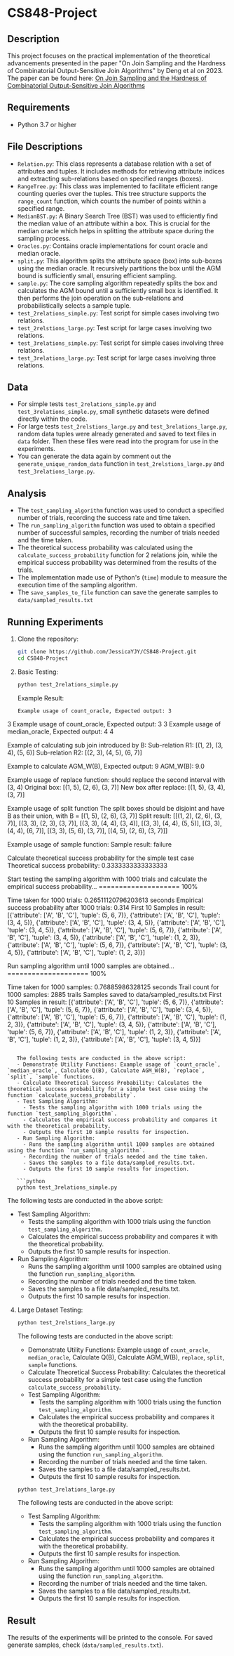 # CS848-Project

## Description
This project focuses on the practical implementation of the theoretical advancements presented in the paper "On Join Sampling and the Hardness of Combinatorial Output-Sensitive Join Algorithms" by Deng et al on 2023. The paper can be found here: [On Join Sampling and the Hardness of Combinatorial Output-Sensitive Join Algorithms](https://www.cse.cuhk.edu.hk/~taoyf/paper/pods23-jsamp.pdf)

## Requirements
- Python 3.7 or higher

## File Descriptions
- `Relation.py`: This class represents a database relation with a set of attributes and tuples. It includes methods for retrieving attribute indices and extracting sub-relations based on specified ranges (boxes).
- `RangeTree.py`: This class was implemented to facilitate efficient range counting queries over the tuples. This tree structure supports the `range_count` function, which counts the number of points within a specified range.
- `MedianBST.py`: A Binary Search Tree (BST) was used to efficiently find the median value of an attribute within a box. This is crucial for the median oracle which helps in splitting the attribute space during the sampling process.
- `Oracles.py`: Contains oracle implementations for count oracle and median oracle.
- `split.py`: This algorithm splits the attribute space (box) into sub-boxes using the median oracle. It recursively partitions the box until the AGM bound is sufficiently small, ensuring efficient sampling.
- `sample.py`: The core sampling algorithm repeatedly splits the box and calculates the AGM bound until a sufficiently small box is identified. It then performs the join operation on the sub-relations and probabilistically selects a sample tuple.
- `test_2relations_simple.py`: Test script for simple cases involving two relations.
- `test_2relstions_large.py`: Test script for large cases involving two relations.
- `test_3relations_simple.py`: Test script for simple cases involving three relations.
- `test_3relations_large.py`: Test script for large cases involving three relations.

## Data
- For simple tests `test_2relations_simple.py` and `test_3relations_simple.py`, small synthetic datasets were defined directly within the code.
- For large tests `test_2relstions_large.py` and `test_3relations_large.py`, random data tuples were already generated and saved to text files in `data` folder. Then these files were read into the program for use in the experiments.
- You can generate the data again by comment out the `generate_unique_random_data` function in `test_2relstions_large.py` and `test_3relations_large.py`.

## Analysis
- The `test_sampling_algorithm` function was used to conduct a specified number of trials, recording the success rate and time taken.
- The `run_sampling_algorithm` function was used to obtain a specified number of successful samples, recording the number of trials needed and the time taken.
- The theoretical success probability was calculated using the `calculate_success_probability` function for 2 relations join, while the empirical success probability was determined from the results of the trials.
- The implementation made use of Python's (`time`) module to measure the execution time of the sampling algorithm.
- The `save_samples_to_file` function can save the generate samples to `data/sampled_results.txt`

## Running Experiments
1. Clone the repository:
   ```sh
   git clone https://github.com/JessicaYJY/CS848-Project.git
   cd CS848-Project
   ```
2. Basic Testing:
   ```python
   python test_2relations_simple.py
   ```
   Example Result:
   ```text
   Example usage of count_oracle, Expected output: 3
3
Example usage of count_oracle, Expected output: 3
3
Example usage of median_oracle,  Expected output: 4
4


Example of calculating sub join introduced by B:
Sub-relation R1: [(1, 2), (3, 4), (5, 6)]
Sub-relation R2: [(2, 3), (4, 5), (6, 7)]


Example to calculate AGM_W(B), Expected output: 9
AGM_W(B): 9.0


Example usage of replace function: should replace the second interval with (3, 4)
Original box: [(1, 5), (2, 6), (3, 7)]
New box after replace: [(1, 5), (3, 4), (3, 7)]


Example usage of split function
The split boxes should be disjoint and have B as their union, with B = [(1, 5), (2, 6), (3, 7)]
Split result: [[(1, 2), (2, 6), (3, 7)], [(3, 3), (2, 3), (3, 7)], [(3, 3), (4, 4), (3, 4)], [(3, 3), (4, 4), (5, 5)], [(3, 3), (4, 4), (6, 7)], [(3, 3), (5, 6), (3, 7)], [(4, 5), (2, 6), (3, 7)]]


Example usage of sample function:
Sample result: failure


Calculate theoretical success probability for the simple test case
Theoretical success probability: 0.3333333333333333


Start testing the sampling algorithm with 1000 trials and calculate the empirical success probability...
==================== 100%

Time taken for 1000 trials: 0.26511120796203613 seconds
Empirical success probability after 1000 trials: 0.314
First 10 Samples in result: [{'attribute': ['A', 'B', 'C'], 'tuple': (5, 6, 7)}, {'attribute': ['A', 'B', 'C'], 'tuple': (3, 4, 5)}, {'attribute': ['A', 'B', 'C'], 'tuple': (3, 4, 5)}, {'attribute': ['A', 'B', 'C'], 'tuple': (3, 4, 5)}, {'attribute': ['A', 'B', 'C'], 'tuple': (5, 6, 7)}, {'attribute': ['A', 'B', 'C'], 'tuple': (3, 4, 5)}, {'attribute': ['A', 'B', 'C'], 'tuple': (1, 2, 3)}, {'attribute': ['A', 'B', 'C'], 'tuple': (5, 6, 7)}, {'attribute': ['A', 'B', 'C'], 'tuple': (3, 4, 5)}, {'attribute': ['A', 'B', 'C'], 'tuple': (1, 2, 3)}]


Run sampling algorithm until 1000 samples are obtained...
==================== 100%

Time taken for 1000 samples: 0.76885986328125 seconds
Trail count for 1000 samples: 2885 trails
Samples saved to data/sampled_results.txt
First 10 Samples in result: [{'attribute': ['A', 'B', 'C'], 'tuple': (5, 6, 7)}, {'attribute': ['A', 'B', 'C'], 'tuple': (5, 6, 7)}, {'attribute': ['A', 'B', 'C'], 'tuple': (3, 4, 5)}, {'attribute': ['A', 'B', 'C'], 'tuple': (5, 6, 7)}, {'attribute': ['A', 'B', 'C'], 'tuple': (1, 2, 3)}, {'attribute': ['A', 'B', 'C'], 'tuple': (3, 4, 5)}, {'attribute': ['A', 'B', 'C'], 'tuple': (5, 6, 7)}, {'attribute': ['A', 'B', 'C'], 'tuple': (1, 2, 3)}, {'attribute': ['A', 'B', 'C'], 'tuple': (1, 2, 3)}, {'attribute': ['A', 'B', 'C'], 'tuple': (3, 4, 5)}]
```
   
   The following tests are conducted in the above script:
   - Demonstrate Utility Functions: Example usage of `count_oracle`, `median_oracle`, Calculate Q(B), Calculate AGM_W(B), `replace`, `split`, `sample` functions.
   - Calculate Theoretical Success Probability: Calculates the theoretical success probability for a simple test case using the function `calculate_success_probability`.
   - Test Sampling Algorithm:
     - Tests the sampling algorithm with 1000 trials using the function `test_sampling_algorithm`.
     - Calculates the empirical success probability and compares it with the theoretical probability.
     - Outputs the first 10 sample results for inspection.
   - Run Sampling Algorithm:
     - Runs the sampling algorithm until 1000 samples are obtained using the function `run_sampling_algorithm`.
     - Recording the number of trials needed and the time taken.
     - Saves the samples to a file data/sampled_results.txt.
     - Outputs the first 10 sample results for inspection.

   ```python
   python test_3relations_simple.py
   ```
   
   The following tests are conducted in the above script:
   - Test Sampling Algorithm:
     - Tests the sampling algorithm with 1000 trials using the function `test_sampling_algorithm`.
     - Calculates the empirical success probability and compares it with the theoretical probability.
     - Outputs the first 10 sample results for inspection.
   - Run Sampling Algorithm:
     - Runs the sampling algorithm until 1000 samples are obtained using the function `run_sampling_algorithm`.
     - Recording the number of trials needed and the time taken.
     - Saves the samples to a file data/sampled_results.txt.
     - Outputs the first 10 sample results for inspection.

4. Large Dataset Testing:
   ```python
   python test_2relstions_large.py
   ```
   
   The following tests are conducted in the above script:
   - Demonstrate Utility Functions: Example usage of `count_oracle`, `median_oracle`, Calculate Q(B), Calculate AGM_W(B), `replace`, `split`, `sample` functions.
   - Calculate Theoretical Success Probability: Calculates the theoretical success probability for a simple test case using the function `calculate_success_probability`.
   - Test Sampling Algorithm:
     - Tests the sampling algorithm with 1000 trials using the function `test_sampling_algorithm`.
     - Calculates the empirical success probability and compares it with the theoretical probability.
     - Outputs the first 10 sample results for inspection.
   - Run Sampling Algorithm:
     - Runs the sampling algorithm until 1000 samples are obtained using the function `run_sampling_algorithm`.
     - Recording the number of trials needed and the time taken.
     - Saves the samples to a file data/sampled_results.txt.
     - Outputs the first 10 sample results for inspection.

   ```python
   python test_3relations_large.py
   ```
   
   The following tests are conducted in the above script:
   - Test Sampling Algorithm:
     - Tests the sampling algorithm with 1000 trials using the function `test_sampling_algorithm`.
     - Calculates the empirical success probability and compares it with the theoretical probability.
     - Outputs the first 10 sample results for inspection.
   - Run Sampling Algorithm:
     - Runs the sampling algorithm until 1000 samples are obtained using the function `run_sampling_algorithm`.
     - Recording the number of trials needed and the time taken.
     - Saves the samples to a file data/sampled_results.txt.
     - Outputs the first 10 sample results for inspection.

## Result
The results of the experiments will be printed to the console. For saved generate samples, check (`data/sampled_results.txt`).
